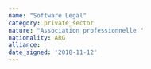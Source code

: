 ```yaml
---
name: "Software Legal"
category: private_sector
nature: "Association professionnelle "
nationality: ARG
alliance: 
date_signed: '2018-11-12'
---
```

    